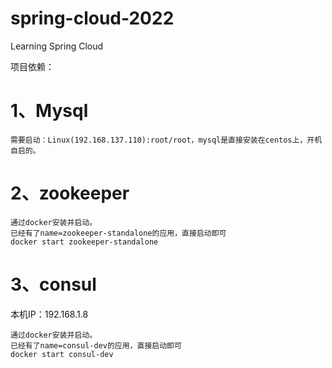 # spring-cloud-2022
Learning Spring Cloud 

项目依赖：

# 1、Mysql

```shell
需要启动：Linux(192.168.137.110):root/root，mysql是直接安装在centos上，开机自启的。
```



# 2、zookeeper

```shell
通过docker安装并启动。
已经有了name=zookeeper-standalone的应用，直接启动即可
docker start zookeeper-standalone
```



# 3、consul

本机IP：192.168.1.8

```shell
通过docker安装并启动。
已经有了name=consul-dev的应用，直接启动即可
docker start consul-dev
```

